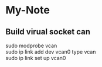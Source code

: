 # My-Note
## Build virual socket can
sudo modprobe vcan<br>
sudo ip link add dev vcan0 type vcan<br>
sudo ip link set up vcan0<br>
